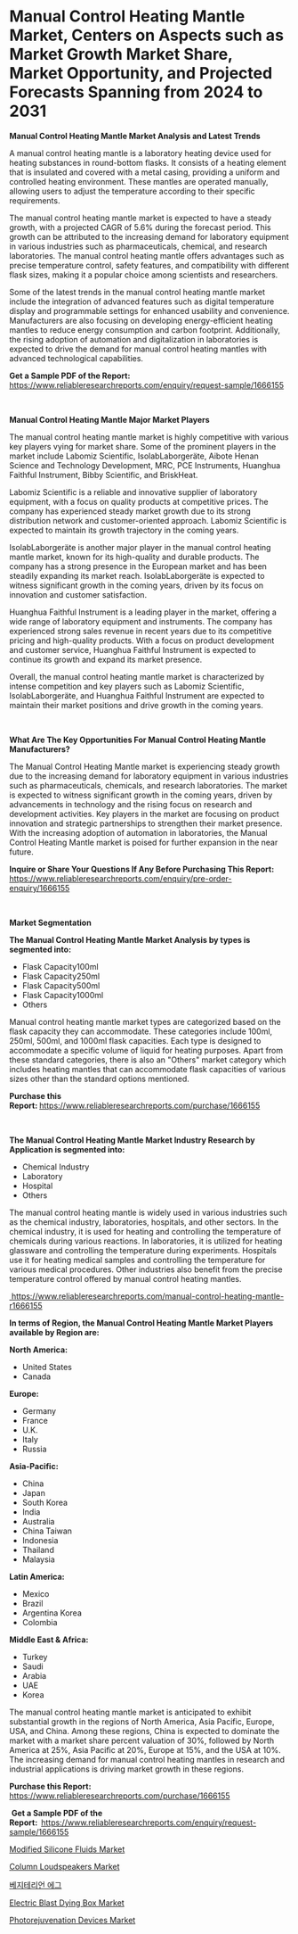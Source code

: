 <p><h1>Manual Control Heating Mantle Market, Centers on Aspects such as Market Growth Market Share, Market Opportunity, and Projected Forecasts Spanning from 2024 to 2031</h1></p><p><strong>Manual Control Heating Mantle Market Analysis and Latest Trends</strong></p>
<p><p>A manual control heating mantle is a laboratory heating device used for heating substances in round-bottom flasks. It consists of a heating element that is insulated and covered with a metal casing, providing a uniform and controlled heating environment. These mantles are operated manually, allowing users to adjust the temperature according to their specific requirements.</p><p>The manual control heating mantle market is expected to have a steady growth, with a projected CAGR of 5.6% during the forecast period. This growth can be attributed to the increasing demand for laboratory equipment in various industries such as pharmaceuticals, chemical, and research laboratories. The manual control heating mantle offers advantages such as precise temperature control, safety features, and compatibility with different flask sizes, making it a popular choice among scientists and researchers.</p><p>Some of the latest trends in the manual control heating mantle market include the integration of advanced features such as digital temperature display and programmable settings for enhanced usability and convenience. Manufacturers are also focusing on developing energy-efficient heating mantles to reduce energy consumption and carbon footprint. Additionally, the rising adoption of automation and digitalization in laboratories is expected to drive the demand for manual control heating mantles with advanced technological capabilities.</p></p>
<p><strong>Get a Sample PDF of the Report:&nbsp;</strong> <a href="https://www.reliableresearchreports.com/enquiry/request-sample/1666155">https://www.reliableresearchreports.com/enquiry/request-sample/1666155</a></p>
<p>&nbsp;</p>
<p><strong>Manual Control Heating Mantle Major Market Players</strong></p>
<p><p>The manual control heating mantle market is highly competitive with various key players vying for market share. Some of the prominent players in the market include Labomiz Scientific, IsolabLaborgeräte, Aibote Henan Science and Technology Development, MRC, PCE Instruments, Huanghua Faithful Instrument, Bibby Scientific, and BriskHeat.</p><p>Labomiz Scientific is a reliable and innovative supplier of laboratory equipment, with a focus on quality products at competitive prices. The company has experienced steady market growth due to its strong distribution network and customer-oriented approach. Labomiz Scientific is expected to maintain its growth trajectory in the coming years.</p><p>IsolabLaborgeräte is another major player in the manual control heating mantle market, known for its high-quality and durable products. The company has a strong presence in the European market and has been steadily expanding its market reach. IsolabLaborgeräte is expected to witness significant growth in the coming years, driven by its focus on innovation and customer satisfaction.</p><p>Huanghua Faithful Instrument is a leading player in the market, offering a wide range of laboratory equipment and instruments. The company has experienced strong sales revenue in recent years due to its competitive pricing and high-quality products. With a focus on product development and customer service, Huanghua Faithful Instrument is expected to continue its growth and expand its market presence.</p><p>Overall, the manual control heating mantle market is characterized by intense competition and key players such as Labomiz Scientific, IsolabLaborgeräte, and Huanghua Faithful Instrument are expected to maintain their market positions and drive growth in the coming years.</p></p>
<p>&nbsp;</p>
<p><strong>What Are The Key Opportunities For Manual Control Heating Mantle Manufacturers?</strong></p>
<p><p>The Manual Control Heating Mantle market is experiencing steady growth due to the increasing demand for laboratory equipment in various industries such as pharmaceuticals, chemicals, and research laboratories. The market is expected to witness significant growth in the coming years, driven by advancements in technology and the rising focus on research and development activities. Key players in the market are focusing on product innovation and strategic partnerships to strengthen their market presence. With the increasing adoption of automation in laboratories, the Manual Control Heating Mantle market is poised for further expansion in the near future.</p></p>
<p><strong>Inquire or Share Your Questions If Any Before Purchasing This Report:</strong> <a href="https://www.reliableresearchreports.com/enquiry/pre-order-enquiry/1666155">https://www.reliableresearchreports.com/enquiry/pre-order-enquiry/1666155</a></p>
<p>&nbsp;</p>
<p><strong>Market Segmentation</strong></p>
<p><strong>The Manual Control Heating Mantle Market Analysis by types is segmented into:</strong></p>
<p><ul><li>Flask Capacity100ml</li><li>Flask Capacity250ml</li><li>Flask Capacity500ml</li><li>Flask Capacity1000ml</li><li>Others</li></ul></p>
<p><p>Manual control heating mantle market types are categorized based on the flask capacity they can accommodate. These categories include 100ml, 250ml, 500ml, and 1000ml flask capacities. Each type is designed to accommodate a specific volume of liquid for heating purposes. Apart from these standard categories, there is also an "Others" market category which includes heating mantles that can accommodate flask capacities of various sizes other than the standard options mentioned.</p></p>
<p><strong>Purchase this Report:&nbsp;</strong><a href="https://www.reliableresearchreports.com/purchase/1666155">https://www.reliableresearchreports.com/purchase/1666155</a></p>
<p>&nbsp;</p>
<p><strong>The Manual Control Heating Mantle Market Industry Research by Application is segmented into:</strong></p>
<p><ul><li>Chemical Industry</li><li>Laboratory</li><li>Hospital</li><li>Others</li></ul></p>
<p><p>The manual control heating mantle is widely used in various industries such as the chemical industry, laboratories, hospitals, and other sectors. In the chemical industry, it is used for heating and controlling the temperature of chemicals during various reactions. In laboratories, it is utilized for heating glassware and controlling the temperature during experiments. Hospitals use it for heating medical samples and controlling the temperature for various medical procedures. Other industries also benefit from the precise temperature control offered by manual control heating mantles.</p></p>
<p><a href="https://www.reliableresearchreports.com/manual-control-heating-mantle-r1666155">&nbsp;https://www.reliableresearchreports.com/manual-control-heating-mantle-r1666155</a></p>
<p><strong>In terms of Region, the Manual Control Heating Mantle Market Players available by Region are:</strong></p>
<p>
    <p> <strong> North America: </strong>
        <ul>
            <li>United States</li>
            <li>Canada</li>
        </ul>
        </p> 
    <p> <strong> Europe: </strong>
        <ul>
            <li>Germany</li>
            <li>France</li>
            <li>U.K.</li>
            <li>Italy</li>
            <li>Russia</li>
        </ul>
        </p> 
    <p> <strong> Asia-Pacific: </strong>
        <ul>
            <li>China</li>
            <li>Japan</li>
            <li>South Korea</li>
            <li>India</li>
            <li>Australia</li>
            <li>China Taiwan</li>
            <li>Indonesia</li>
            <li>Thailand</li>
            <li>Malaysia</li>
        </ul>
        </p> 
    <p> <strong> Latin America: </strong>
        <ul>
            <li>Mexico</li>
            <li>Brazil</li>
            <li>Argentina Korea</li>
            <li>Colombia</li>
        </ul>
        </p> 
    <p> <strong> Middle East & Africa: </strong>
        <ul>
            <li>Turkey</li>
            <li>Saudi</li>
            <li>Arabia</li>
            <li>UAE</li>
            <li>Korea</li>
        </ul>
    </p>
    </p>
<p><p>The manual control heating mantle market is anticipated to exhibit substantial growth in the regions of North America, Asia Pacific, Europe, USA, and China. Among these regions, China is expected to dominate the market with a market share percent valuation of 30%, followed by North America at 25%, Asia Pacific at 20%, Europe at 15%, and the USA at 10%. The increasing demand for manual control heating mantles in research and industrial applications is driving market growth in these regions.</p></p>
<p><strong>Purchase this Report: </strong><a href="https://www.reliableresearchreports.com/purchase/1666155">https://www.reliableresearchreports.com/purchase/1666155</a></p>
<p>&nbsp;<strong>Get a Sample PDF of the Report:&nbsp;&nbsp;</strong><a href="https://www.reliableresearchreports.com/enquiry/request-sample/1666155">https://www.reliableresearchreports.com/enquiry/request-sample/1666155</a></p>
<p><strong></strong></p>
<p><p><a href="https://issuu.com/reportprime-2/docs/modified-silicone-fluids-market-size-2030.pptx">Modified Silicone Fluids Market</a></p><p><a href="https://www.linkedin.com/pulse/column-loudspeakers-market-size-trends-complete-industry-4lp4f">Column Loudspeakers Market</a></p><p><a href="https://github.com/wallacBahrtyinger567686/Market-Research-Report-List-1/blob/main/375996955295.md">베지테리언 에그</a></p><p><a href="https://github.com/jodemen/Market-Research-Report-List-2/blob/main/electric-blast-dying-box-market.md">Electric Blast Dying Box Market</a></p><p><a href="https://www.linkedin.com/pulse/photorejuvenation-devices-market-insight-trends-growth-cq2ef">Photorejuvenation Devices Market</a></p></p>